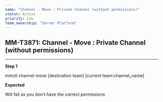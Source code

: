 ```yaml
---
name: "Channel - Move : Private Channel (without permissions)"
status: Active
priority: Low
team_ownership: "Server Platform"
---
```


## MM-T3871: Channel - Move : Private Channel (without permissions)

---

**Step 1**

mmctl channel move \[destination team] \[current team:channel\_name]

**Expected**

Will fail as you don't have the correct permissions
